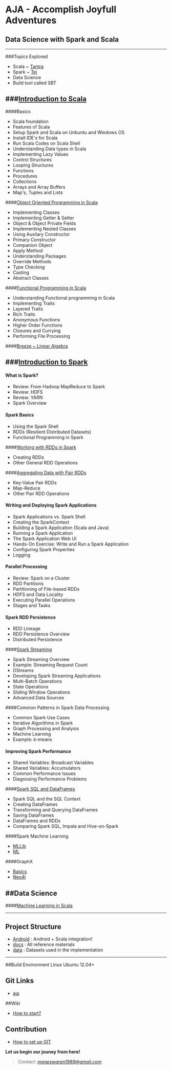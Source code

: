 # AJA - Accomplish Joyfull Adventures

## Data Science with Spark and Scala
-------------------------------------

###Topics Explored
- Scala ~ [Tantra ](src/examples/scala/org/aja/tantra/examples)
- Spark ~ [Tej](src/examples/scala/org/aja/tej/examples)
- Data Science
- Build tool called SBT 

###[Introduction to Scala](src/examples/scala/org/aja/tantra/examples)
------------------------

####Basics
- Scala foundation
- Features of Scala
- Setup Spark and Scala on Unbuntu and Windows OS
- Install IDE's for Scala
- Run Scala Codes on Scala Shell
- Understanding Data types in Scala
- Implementing Lazy Values
- Control Structures
- Looping Structures
- Functions
- Procedures
- Collections
- Arrays and Array Buffers
- Map's, Tuples and Lists

####[Object Oriented Programming in Scala](src/examples/scala/org/aja/tantra/examples/classes)
- Implementing Classes
- Implementing Getter & Setter
- Object & Object Private Fields
- Implementing Nested Classes
- Using Auxilary Constructor
- Primary Constructor
- Companion Object
- Apply Method
- Understanding Packages
- Override Methods
- Type Checking
- Casting
- Abstract Classes

####[Functional Programming in Scala](src/examples/scala/org/aja/tantra/examples/fp)
- Understanding Functional programming in Scala
- Implementing Traits
- Layered Traits
- Rich Traits
- Anonymous Functions
- Higher Order Functions
- Closures and Currying
- Performing File Processing

####[Breeze ~ Linear Algebra](src/examples/scala/org/aja/tantra/examples/breeze)

###[Introduction to Spark](src/examples/scala/org/aja/tej/examples)
--------------------------

#### What is Spark?
- Review: From Hadoop MapReduce to Spark
- Review: HDFS
- Review: YARN
- Spark Overview 
 
#### Spark Basics
- Using the Spark Shell
- RDDs (Resilient Distributed Datasets)
- Functional Programming in Spark

####[Working with RDDs in Spark](src/examples/scala/org/aja/tej/examples/spark)
- Creating RDDs
- Other General RDD Operations

####[Aggregating Data with Pair RDDs](src/examples/scala/org/aja/tej/examples/spark)
- Key-Value Pair RDDs
- Map-Reduce
- Other Pair RDD Operations

#### Writing and Deploying Spark Applications
- Spark Applications vs. Spark Shell
- Creating the SparkContext
- Building a Spark Application (Scala and Java)
- Running a Spark Application
- The Spark Application Web UI
- Hands-On Exercise: Write and Run a Spark Application
- Configuring Spark Properties
- Logging

#### Parallel Processing
- Review: Spark on a Cluster
- RDD Partitions
- Partitioning of File-based RDDs
- HDFS and Data Locality
- Executing Parallel Operations
- Stages and Tasks

#### Spark RDD Persistence
- RDD Lineage
- RDD Persistence Overview
- Distributed Persistence

####[Spark Streaming](src/examples/scala/org/aja/tej/examples/streaming)
- Spark Streaming Overview
- Example: Streaming Request Count
- DStreams
- Developing Spark Streaming Applications
- Multi-Batch Operations
- State Operations
- Sliding Window Operations
- Advanced Data Sources

####Common Patterns in Spark Data Processing
- Common Spark Use Cases
- Iterative Algorithms in Spark
- Graph Processing and Analysis
- Machine Learning
- Example: k-means

#### Improving Spark Performance
- Shared Variables: Broadcast Variables
- Shared Variables: Accumulators
- Common Performance Issues
- Diagnosing Performance Problems

####[Spark SQL and DataFrames](src/examples/scala/org/aja/tej/examples/sparksql)
- Spark SQL and the SQL Context
- Creating DataFrames
- Transforming and Querying DataFrames
- Saving DataFrames
- DataFrames and RDDs
- Comparing Spark SQL, Impala and Hive-on-Spark

####Spark Machine Learning
- [MLLib](src/examples/scala/org/aja/tej/examples/mllib)
- [ML](src/examples/scala/org/aja/tej/examples/ml)

####GraphX
- [Basics](src/examples/scala/org/aja/tej/examples/ml)
- [Neo4j](src/examples/scala/org/aja/tej/examples/graphx/neo4j)


##Data Science
--------------
####[Machine Learning in Scala](src/examples/scala/org/aja/tantra/examples/ml)

---------------------------------------------------------------------------------

## Project Structure
- [Android](https://github.com/Mageswaran1989/aja/tree/master/android) : Android + Scala integration!
- [docs](https://github.com/Mageswaran1989/aja/tree/master/docs) : All reference materials
- [data](https://github.com/Mageswaran1989/aja/tree/master/data) : Datasets used in the implementation

-----------------------------------------------------------------------------------

##Build Environment
Linux Ubuntu 12.04+

## Git Links
- [aja](https://github.com/Mageswaran1989/aja)

##Wiki
- [How to start?](https://github.com/Mageswaran1989/aja/wiki/How-to-start%3F)
	
## Contribution  
- [How to set up GIT](https://github.com/Mageswaran1989/aja/wiki/Setting-up-the-GIT)

**Let us begin our jouney from here!**
> *Contact: mageswaran1989@gmail.com*



